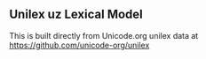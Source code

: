 Unilex uz Lexical Model
----------------------

This is built directly from Unicode.org unilex data at
https://github.com/unicode-org/unilex
